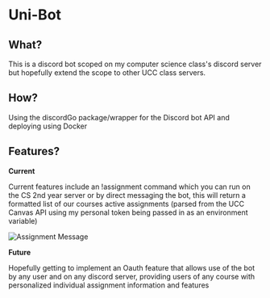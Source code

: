 # Uni-Bot

## What?

This is a discord bot scoped on my computer science class's discord server but hopefully extend the scope to other UCC class servers.

## How?

Using the discordGo package/wrapper for the Discord bot API and deploying using Docker

## Features?

**Current**

Current features include an !assignment command which you can run on the CS 2nd year server or by direct messaging the bot, this will return a formatted list of our courses active assignments (parsed from the UCC Canvas API using my personal token being passed in as an environment variable)

![Assignment Message](https://i.gyazo.com/15f46cce089a23c552acff34526c890f.png)

**Future**

Hopefully getting to implement an Oauth feature that allows use of the bot by any user and on any discord server, providing users of any course with personalized individual assignment information and features

